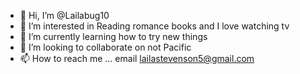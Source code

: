 - 👋 Hi, I’m @Lailabug10
- 👀 I’m interested in Reading romance books and I love watching tv 
- 🌱 I’m currently learning how to try new things 
- 💞️ I’m looking to collaborate on not Pacific
- 📫 How to reach me ... email lailastevenson5@gmail.com

<!---
Lailabug10/Lailabug10 is a ✨ special ✨ repository because its `README.md` (this file) appears on your GitHub profile.
You can click the Preview link to take a look at your changes.
--->
